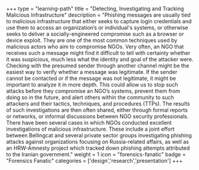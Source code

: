+++
type = "learning-path"
title = "Detecting, Investigating and Tracking Malicious Infrastructure"
description = "Phishing messages are usually tied to malicious infrastructure that either seeks to capture login credentials and use them to access an organization’s or individual's systems, or otherwise seeks to deliver a socially-engineered compromise such as a browser or device exploit. They are one of the most common techniques used by malicious actors who aim to compromise NGOs. Very often, an NGO that receives such a message might find it difficult to tell with certainty whether it was suspicious, much less what the identity and goal of the attacker were. Checking with the presumed sender through another channel might be the easiest way to verify whether a message was legitimate. If the sender cannot be contacted or if the message was not legitimate, it might be important to analyze it in more depth. This could allow us to stop such attacks before they compromise an NGO’s systems, prevent them from doing so in the future, and alert others within the community to such attackers and their tactics, techniques, and procedures (TTPs). The results of such investigations are then often shared, either through formal reports or networks, or informal discussions between NGO security professionals. There have been several cases in which NGOs conducted excellent investigations of malicious infrastructure. These include a joint effort between Bellingcat and several private sector groups investigating phishing attacks against organizations focusing on Russia-related affairs, as well as an HRW-Amnesty project which tracked down phishing attempts attributed to the Iranian government."
weight = 1
icon = "forensics-fanatic"
badge = "Forensics Fanatic"
categories = ['design','research','presentation']
+++